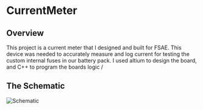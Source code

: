 # CurrentMeter
## Overview
This project is a current meter that I designed and built for FSAE. This device was needed to accurately measure and log current for testing the custom internal fuses in our battery pack. I used altium to design the board, and C++ to program the boards logic
/
## The Schematic
![Schematic](/imgs/CurrentMeterSchematic.jpg)
